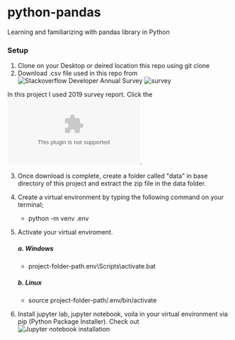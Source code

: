 # python-pandas
Learning and familiarizing with pandas library in Python

### Setup
1. Clone on your Desktop or deired location this repo using git clone
2. Download .csv file used in this repo from ![Stackoverflow Developer Annual Survey](https://insights.stackoverflow.com/survey)
![survey](https://user-images.githubusercontent.com/78599959/225539971-284635ae-1df4-437a-978b-ea184b72aa0c.png)


In this project I used 2019 survey report. Click the ![2019 View Results.Download Full Data Set(CSV)](https://info.stackoverflowsolutions.com/rs/719-EMH-566/images/stack-overflow-developer-survey-2019.zip). 

3. Once download is complete, create a folder called "data" in base directory of this project and extract the zip file in the data folder.
4. Create a virtual environment by typing the following command on your terminal;
    - python -m venv .env
5. Activate your virtual enviroment.
    ##### a. Windows
      - project-folder-path\.env\Scripts\activate.bat
    ##### b. Linux
      - source project-folder-path/.env/bin/activate
    
6. Install jupyter lab, jupyter notebook, voila in your virtual environment via pip (Python Package Installer). Check out ![Jupyter notebook installation](https://jupyter.org/install)
